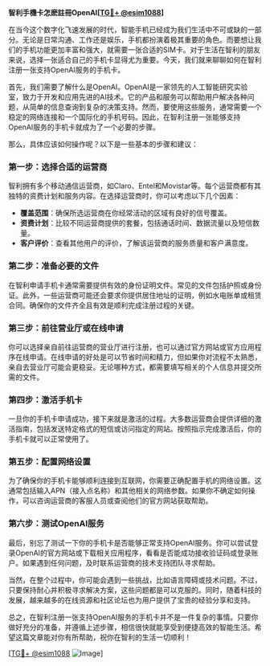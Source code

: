 **智利手機卡怎麽註冊OpenAI[[TG💪+ @esim1088](https://t.me/s/esim1088)]**

在当今这个数字化飞速发展的时代，智能手机已经成为我们生活中不可或缺的一部分。无论是日常沟通、工作还是娱乐，手机都扮演着极其重要的角色。而要想让我们的手机功能更加丰富和强大，就需要一张合适的SIM卡。对于生活在智利的朋友来说，选择一张适合自己的手机卡显得尤为重要。今天，我们就来聊聊如何在智利注册一张支持OpenAI服务的手机卡。

首先，我们需要了解什么是OpenAI。OpenAI是一家领先的人工智能研究实验室，致力于开发和应用先进的AI技术。它的产品和服务可以帮助用户解决各种问题，从简单的信息查询到复杂的决策支持。然而，要使用这些服务，通常需要一个稳定的网络连接和一个国际化的手机号码。因此，在智利注册一张能够支持OpenAI服务的手机卡就成为了一个必要的步骤。

那么，具体应该如何操作呢？以下是一些基本的步骤和建议：

### **第一步：选择合适的运营商**
智利拥有多个移动通信运营商，如Claro、Entel和Movistar等。每个运营商都有其独特的资费计划和服务内容。在选择运营商时，你可以考虑以下几个因素：
- **覆盖范围**：确保所选运营商在你经常活动的区域有良好的信号覆盖。
- **资费计划**：比较不同运营商提供的套餐，包括通话时间、数据流量以及短信数量。
- **客户评价**：查看其他用户的评价，了解该运营商的服务质量和客户满意度。

### **第二步：准备必要的文件**
在智利申请手机卡通常需要提供有效的身份证明文件。常见的文件包括护照或身份证。此外，一些运营商可能还会要求你提供居住地址的证明，例如水电账单或租赁合同。确保你的文件齐全且有效是顺利完成注册过程的关键。

### **第三步：前往营业厅或在线申请**
你可以选择亲自前往运营商的营业厅进行注册，也可以通过官方网站或官方应用程序在线申请。在线申请的好处是可以节省时间和精力，但如果你对流程不太熟悉，亲自去营业厅可能会更稳妥。无论哪种方式，都需要填写相关的个人信息并提交所需的文件。

### **第四步：激活手机卡**
一旦你的手机卡申请成功，接下来就是激活的过程。大多数运营商会提供详细的激活指南，包括发送特定格式的短信或访问指定的网站。按照指示完成激活后，你的手机卡就可以正常使用了。

### **第五步：配置网络设置**
为了确保你的手机卡能够顺利连接到互联网，你需要正确配置手机的网络设置。这通常包括输入APN（接入点名称）和其他相关的网络参数。如果你不确定如何操作，可以咨询运营商的客服人员或查阅他们的官方网站获取帮助。

### **第六步：测试OpenAI服务**
最后，别忘了测试一下你的手机卡是否能够正常支持OpenAI服务。你可以尝试登录OpenAI的官方网站或下载相关应用程序，看看是否能成功接收验证码或登录账户。如果遇到任何问题，及时联系运营商的技术支持团队寻求帮助。

当然，在整个过程中，你可能会遇到一些挑战，比如语言障碍或技术问题。不过，只要保持耐心并积极寻求解决方案，这些问题都是可以克服的。同时，随着科技的发展，越来越多的在线资源和社区论坛也为用户提供了宝贵的经验分享和支持。

总之，在智利注册一张支持OpenAI服务的手机卡并不是一件复杂的事情。只要你做好充分的准备，并遵循上述步骤，相信很快就能享受到便捷高效的智能生活。希望这篇文章能对你有所帮助，祝你在智利的生活一切顺利！

[[TG💪+ @esim1088](https://t.me/s/esim1088) ![Image](https://i.postimg.cc/4NQfJmqS/Snipaste-2025-05-13-00-14-12.png)]